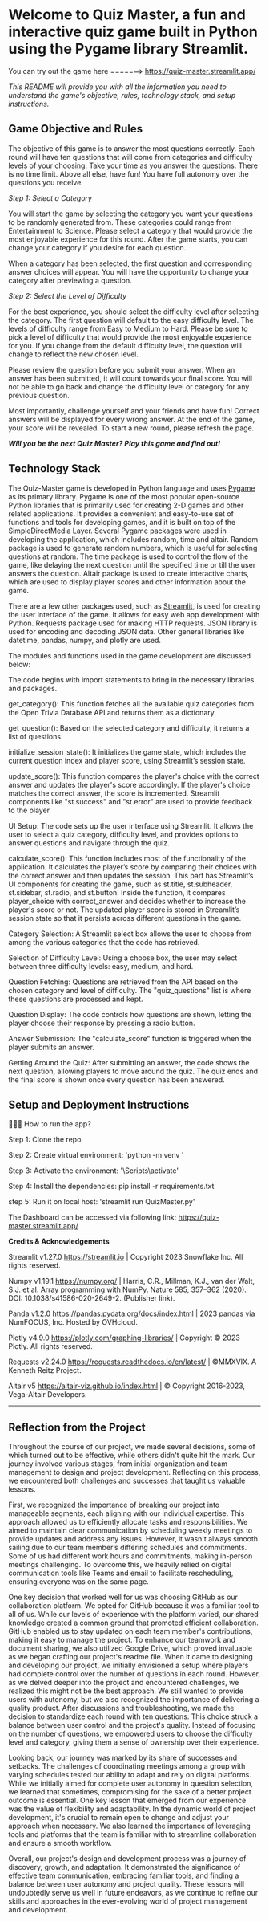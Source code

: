 # Welcome to Quiz Master, a fun and interactive quiz game built in Python using the Pygame library Streamlit. 

You can try out the game here =======> https://quiz-master.streamlit.app/ 

<i> This README will provide you with all the information you need to understand the game's objective, rules, technology stack, and setup instructions. </i> 

## Game Objective and Rules 

The objective of this game is to answer the most questions correctly. Each round will have ten questions that will come from categories and difficulty levels of your choosing. Take your time as you answer the questions. There is no time limit. Above all else, have fun! You have full autonomy over the questions you receive. 
		
<i> Step 1: Select a Category </i>

You will start the game by selecting the category you want your questions to be randomly generated from. These categories could range from Entertainment to Science. Please select a category that would provide the most enjoyable experience for this round. After the game starts, you can change your category if you desire for each question. 

When a category has been selected, the first question and corresponding answer choices will appear. You will have the opportunity to change your category after previewing a question. 

<i> Step 2: Select the Level of Difficulty </i> 

For the best experience, you should select the difficulty level after selecting the category. The first question will default to the easy difficulty level. The levels of difficulty range from Easy to Medium to Hard. Please be sure to pick a level of difficulty that would provide the most enjoyable experience for you. If you change from the default difficulty level, the question will change to reflect the new chosen level. 

Please review the question before you submit your answer. When an answer has been submitted, it will count towards your final score. You will not be able to go back and change the difficulty level or category for any previous question. 

Most importantly, challenge yourself and your friends and have fun! Correct answers will be displayed for every wrong answer. At the end of the game, your score will be revealed. To start a new round, please refresh the page. 

<i> <b> Will you be the next Quiz Master? Play this game and find out!  </b> </i> 



## Technology Stack 

The Quiz-Master game is developed in Python language and uses [Pygame](https://www.pygame.org)
 as its primary library. Pygame is one of the most popular open-source Python libraries that is primarily used for creating 2-D games and other related applications. It provides a convenient and easy-to-use set of functions and tools for developing games, and it is built on top of the SimpleDirectMedia Layer. Several Pygame packages were used in developing the application, which includes random, time and altair. Random package is used to generate random numbers, which is useful for selecting questions at random. The time package is used to control the flow of the game, like delaying the next question until the specified time or till the user answers the question. Altair package is used to create interactive charts, which are used to display player scores and other information about the game.

There are a few other packages used, such as [Streamlit](https://streamlit.io/), is used for creating the user interface of the game. It allows for easy web app development with Python. Requests package used for making HTTP requests. JSON library is used for encoding and decoding JSON data. Other general libraries like datetime, pandas, numpy, and plotly are used. 

The modules and functions used in the game development are discussed below:

The code begins with import statements to bring in the necessary libraries and packages.

get_category(): This function fetches all the available quiz categories from the Open Trivia Database API and returns them as a dictionary.

get_question(): Based on the selected category and difficulty, it returns a list of questions.

initialize_session_state(): It initializes the game state, which includes the current question index and player score, using Streamlit’s session state.

update_score(): This function compares the player's choice with the correct answer and updates the player's score accordingly. If the player's choice matches the correct answer, the score is incremented. Streamlit components like "st.success" and "st.error" are used to provide feedback to the player

UI Setup: The code sets up the user interface using Streamlit. It allows the user to select a quiz category, difficulty level, and provides options to answer questions and navigate through the quiz.

calculate_score(): This function includes most of the functionality of the application. It calculates the player’s score by comparing their choices with the correct answer and then updates the session. This part has Streamlit’s UI components for creating the game, such as st.title, st.subheader, st.sidebar, st.radio, and st.button. Inside the function, it compares player_choice with correct_answer and decides whether to increase the player's score or not. The updated player score is stored in Streamlit’s session state so that it persists across different questions in the game.

Category Selection: A Streamlit select box allows the user to choose from among the various categories that the code has retrieved.

Selection of Difficulty Level: Using a choose box, the user may select between three difficulty levels: easy, medium, and hard.

Question Fetching: Questions are retrieved from the API based on the chosen category and level of difficulty. The "quiz_questions" list is where these questions are processed and kept.

Question Display: The code controls how questions are shown, letting the player choose their response by pressing a radio button.

Answer Submission: The "calculate_score" function is triggered when the player submits an answer.

Getting Around the Quiz: After submitting an answer, the code shows the next question, allowing players to move around the quiz. The quiz ends and the final score is shown once every question has been answered.



## Setup and Deployment Instructions 

👨🏻‍💻 How to run the app? 

Step 1: Clone the repo 

Step 2: Create virtual environment: 'python -m venv ' 

Step 3: Activate the environment: '\Scripts\activate' 

Step 4: Install the dependencies: pip install -r requirements.txt 

step 5: Run it on local host: 'streamlit run QuizMaster.py' 

The Dashboard can be accessed via following link: https://quiz-master.streamlit.app/

<b> Credits & Acknowledgements </b>

Streamlit v1.27.0
https://streamlit.io | Copyright 2023 Snowflake Inc. All rights reserved.

Numpy v1.19.1
https://numpy.org/ | Harris, C.R., Millman, K.J., van der Walt, S.J. et al. Array programming with NumPy. Nature 585, 357–362 (2020). DOI: 10.1038/s41586-020-2649-2. (Publisher link).

Panda v1.2.0
https://pandas.pydata.org/docs/index.html | 2023 pandas via NumFOCUS, Inc. Hosted by OVHcloud.

Plotly v4.9.0
https://plotly.com/graphing-libraries/ | Copyright © 2023 Plotly. All rights reserved.

Requests v2.24.0
https://requests.readthedocs.io/en/latest/ | ©MMXVIX. A Kenneth Reitz Project.

Altair v5
https://altair-viz.github.io/index.html | © Copyright 2016-2023, Vega-Altair Developers.


----------------------------------------------------------------------------------------------------


## Reflection from the Project 

Throughout the course of our project, we made several decisions, some of which turned out to be effective, while others didn't quite hit the mark. Our journey involved various stages, from initial organization and team management to design and project development. Reflecting on this process, we encountered both challenges and successes that taught us valuable lessons.


First, we recognized the importance of breaking our project into manageable segments, each aligning with our individual expertise. This approach allowed us to efficiently allocate tasks and responsibilities. We aimed to maintain clear communication by scheduling weekly meetings to provide updates and address any issues. However, it wasn't always smooth sailing due to our team member’s differing schedules and commitments. Some of us had different work hours and commitments, making in-person meetings challenging. To overcome this, we heavily relied on digital communication tools like Teams and email to facilitate rescheduling, ensuring everyone was on the same page.

One key decision that worked well for us was choosing GitHub as our collaboration platform. We opted for GitHub because it was a familiar tool to all of us. While our levels of experience with the platform varied, our shared knowledge created a common ground that promoted efficient collaboration. GitHub enabled us to stay updated on each team member's contributions, making it easy to manage the project. To enhance our teamwork and document sharing, we also utilized Google Drive, which proved invaluable as we began crafting our project's readme file. When it came to designing and developing our project, we initially envisioned a setup where players had complete control over the number of questions in each round. However, as we delved deeper into the project and encountered challenges, we realized this might not be the best approach. We still wanted to provide users with autonomy, but we also recognized the importance of delivering a quality product. After discussions and troubleshooting, we made the decision to standardize each round with ten questions. This choice struck a balance between user control and the project's quality. Instead of focusing on the number of questions, we empowered users to choose the difficulty level and category, giving them a sense of ownership over their experience.

Looking back, our journey was marked by its share of successes and setbacks. The challenges of coordinating meetings among a group with varying schedules tested our ability to adapt and rely on digital platforms. While we initially aimed for complete user autonomy in question selection, we learned that sometimes, compromising for the sake of a better project outcome is essential.
One key lesson that emerged from our experience was the value of flexibility and adaptability. In the dynamic world of project development, it's crucial to remain open to change and adjust your approach when necessary. We also learned the importance of leveraging tools and platforms that the team is familiar with to streamline collaboration and ensure a smooth workflow.

Overall, our project's design and development process was a journey of discovery, growth, and adaptation. It demonstrated the significance of effective team communication, embracing familiar tools, and finding a balance between user autonomy and project quality. These lessons will undoubtedly serve us well in future endeavors, as we continue to refine our skills and approaches in the ever-evolving world of project management and development.
